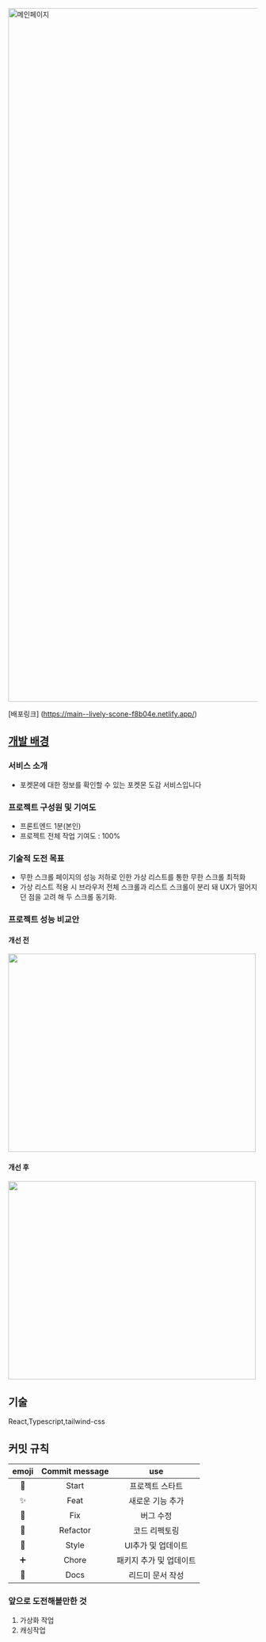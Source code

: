 <img width="1399" alt="메인페이지" src="https://github.com/gn753/poke/assets/71584114/b7bad3e0-dd33-4a63-8bc3-23640f258134">

[배포링크] (https://main--lively-scone-f8b04e.netlify.app/)

## [개발 배경](../../wiki/개발-히스토리)

### 서비스 소개

- 포켓몬에 대한 정보를 확인할 수 있는 포켓몬 도감 서비스입니다

### 프로젝트 구성원 및 기여도

- 프론트엔드 1분(본인)
- 프로젝트 전체 작업 기여도 : 100%


### 기술적 도전 목표

- 무한 스크롤 페이지의 성능 저하로 인한 가상 리스트를 통한 무한 스크롤 최적화
- 가상 리스트 적용 시 브라우저 전체 스크롤과 리스트 스크롤이 분리 돼 UX가 떨어지던 점을 고려 해 두 스크롤 동기화.


### 프로젝트 성능 비교안

#### 개선 전
<img src="https://github.com/gn753/poke/assets/71584114/2243211c-9ecc-4406-8a26-064ef5649893" width="500" height="400" />

#### 개선 후 
<img src="https://github.com/gn753/poke/assets/71584114/3b6d2796-f33e-49cf-be33-d6fa684714ed" width="500" height="400" />



## 기술
React,Typescript,tailwind-css

## 커밋 규칙

| emoji | Commit message |           use           |
| :---: | :------------: | :---------------------: |
|  🚀   |     Start      |     프로젝트 스타트     |
|  ✨   |      Feat      |    새로운 기능 추가     |
|  🐛   |      Fix       |        버그 수정        |
|  🔧   |    Refactor    |      코드 리펙토링      |
|  💄   |     Style      |   UI추가 및 업데이트    |
|  ➕   |     Chore      | 패키지 추가 및 업데이트 |
|  📝   |      Docs      |    리드미 문서 작성     |

### 앞으로 도전해볼만한 것

1. 가상화 작업
2. 캐싱작업
